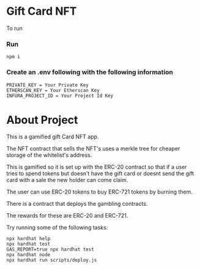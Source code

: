 # Gift Card NFT

To run

### Run

```
npm i
```

### Create an .env following with the following information
```
PRIVATE_KEY = Your Private Key
ETHERSCAN_KEY = Your Etherscan Key
INFURA_PROJECT_ID = Your Project Id Key
```

# About Project

This is a gamified gift Card NFT app.

The NFT contract that sells the NFT's uses a merkle tree for cheaper storage of the whitelist's address.

This is gamified so it is set up with the ERC-20 contract so that if a user tries to spend tokens but doesn't have the gift card or doesnt send the gift card with a sale the new holder can come claim.

The user can use ERC-20 tokens to buy ERC-721 tokens by burning them.

There is a contract that deploys the gambling contracts.

The rewards for these are ERC-20 and ERC-721. 



Try running some of the following tasks:

```shell
npx hardhat help
npx hardhat test
GAS_REPORT=true npx hardhat test
npx hardhat node
npx hardhat run scripts/deploy.js
```
